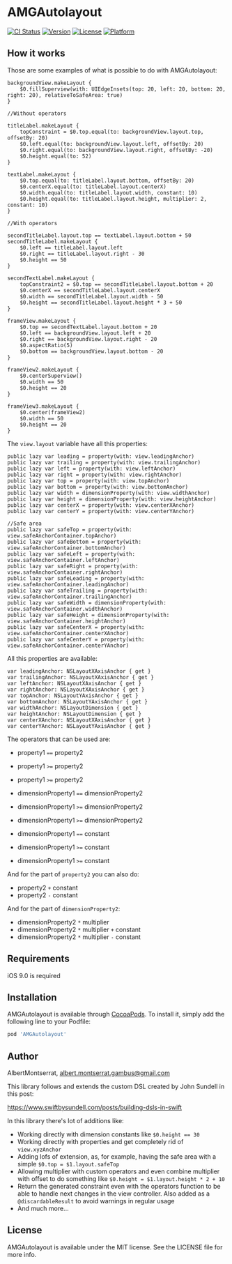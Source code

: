 # AMGAutolayout

[![CI Status](https://img.shields.io/travis/AlbertMontserrat/AMGAutolayout.svg?style=flat)](https://travis-ci.org/AlbertMontserrat/AMGAutolayout)
[![Version](https://img.shields.io/cocoapods/v/AMGAutolayout.svg?style=flat)](https://cocoapods.org/pods/AMGAutolayout)
[![License](https://img.shields.io/cocoapods/l/AMGAutolayout.svg?style=flat)](https://cocoapods.org/pods/AMGAutolayout)
[![Platform](https://img.shields.io/cocoapods/p/AMGAutolayout.svg?style=flat)](https://cocoapods.org/pods/AMGAutolayout)

## How it works

Those are some examples of what is possible to do with AMGAutolayout:

```
backgroundView.makeLayout {
    $0.fillSuperview(with: UIEdgeInsets(top: 20, left: 20, bottom: 20, right: 20), relativeToSafeArea: true)
}

//Without operators

titleLabel.makeLayout {
    topConstraint = $0.top.equal(to: backgroundView.layout.top, offsetBy: 20)
    $0.left.equal(to: backgroundView.layout.left, offsetBy: 20)
    $0.right.equal(to: backgroundView.layout.right, offsetBy: -20)
    $0.height.equal(to: 52)
}

textLabel.makeLayout {
    $0.top.equal(to: titleLabel.layout.bottom, offsetBy: 20)
    $0.centerX.equal(to: titleLabel.layout.centerX)
    $0.width.equal(to: titleLabel.layout.width, constant: 10)
    $0.height.equal(to: titleLabel.layout.height, multiplier: 2, constant: 10)
}

//With operators

secondTitleLabel.layout.top == textLabel.layout.bottom + 50
secondTitleLabel.makeLayout {
    $0.left == titleLabel.layout.left
    $0.right == titleLabel.layout.right - 30
    $0.height == 50
}

secondTextLabel.makeLayout {
    topConstraint2 = $0.top == secondTitleLabel.layout.bottom + 20
    $0.centerX == secondTitleLabel.layout.centerX
    $0.width == secondTitleLabel.layout.width - 50
    $0.height == secondTitleLabel.layout.height * 3 + 50
}

frameView.makeLayout {
    $0.top == secondTextLabel.layout.bottom + 20
    $0.left == backgroundView.layout.left + 20
    $0.right == backgroundView.layout.right - 20
    $0.aspectRatio(5)
    $0.bottom == backgroundView.layout.bottom - 20
}

frameView2.makeLayout {
    $0.centerSuperview()
    $0.width == 50
    $0.height == 20
}

frameView3.makeLayout {
    $0.center(frameView2)
    $0.width == 50
    $0.height == 20
}
```

The `view.layout` variable have all this properties: 

```
public lazy var leading = property(with: view.leadingAnchor)
public lazy var trailing = property(with: view.trailingAnchor)
public lazy var left = property(with: view.leftAnchor)
public lazy var right = property(with: view.rightAnchor)
public lazy var top = property(with: view.topAnchor)
public lazy var bottom = property(with: view.bottomAnchor)
public lazy var width = dimensionProperty(with: view.widthAnchor)
public lazy var height = dimensionProperty(with: view.heightAnchor)
public lazy var centerX = property(with: view.centerXAnchor)
public lazy var centerY = property(with: view.centerYAnchor)

//Safe area
public lazy var safeTop = property(with: view.safeAnchorContainer.topAnchor)
public lazy var safeBottom = property(with: view.safeAnchorContainer.bottomAnchor)
public lazy var safeLeft = property(with: view.safeAnchorContainer.leftAnchor)
public lazy var safeRight = property(with: view.safeAnchorContainer.rightAnchor)
public lazy var safeLeading = property(with: view.safeAnchorContainer.leadingAnchor)
public lazy var safeTrailing = property(with: view.safeAnchorContainer.trailingAnchor)
public lazy var safeWidth = dimensionProperty(with: view.safeAnchorContainer.widthAnchor)
public lazy var safeHeight = dimensionProperty(with: view.safeAnchorContainer.heightAnchor)
public lazy var safeCenterX = property(with: view.safeAnchorContainer.centerXAnchor)
public lazy var safeCenterY = property(with: view.safeAnchorContainer.centerYAnchor)
```

All this properties are available:

```
var leadingAnchor: NSLayoutXAxisAnchor { get }
var trailingAnchor: NSLayoutXAxisAnchor { get }
var leftAnchor: NSLayoutXAxisAnchor { get }
var rightAnchor: NSLayoutXAxisAnchor { get }
var topAnchor: NSLayoutYAxisAnchor { get }
var bottomAnchor: NSLayoutYAxisAnchor { get }
var widthAnchor: NSLayoutDimension { get }
var heightAnchor: NSLayoutDimension { get }
var centerXAnchor: NSLayoutXAxisAnchor { get }
var centerYAnchor: NSLayoutYAxisAnchor { get }
````

The operators that can be used are:

* property1 `==` property2
* property1 `>=` property2 
* property1 `>=` property2

* dimensionProperty1 `==` dimensionProperty2
* dimensionProperty1 `>=` dimensionProperty2 
* dimensionProperty1 `>=` dimensionProperty2
* dimensionProperty1 `==` constant
* dimensionProperty1 `>=` constant 
* dimensionProperty1 `>=` constant

And for the part of `property2`  you can also do:

* property2 `+` constant
* property2 `-` constant

And for the part of `dimensionProperty2`:

* dimensionProperty2 `*` multiplier
* dimensionProperty2 `*` multiplier `+` constant
* dimensionProperty2 `*` multiplier `-` constant


## Requirements

iOS 9.0 is required

## Installation

AMGAutolayout is available through [CocoaPods](https://cocoapods.org). To install
it, simply add the following line to your Podfile:

```ruby
pod 'AMGAutolayout'
```

## Author

AlbertMontserrat, albert.montserrat.gambus@gmail.com

This library follows and extends the custom DSL created by John Sundell in this post:

https://www.swiftbysundell.com/posts/building-dsls-in-swift

In this library there's lot of additions like:

* Working directly with dimension constants like `$0.height == 30`
* Working directly with properties and get completely rid of `view.xyzAnchor`
* Adding lofs of extension, as, for example, having the safe area with a simple `$0.top = $1.layout.safeTop`
* Allowing multiplier with custom operators and even combine multiplier with offset to do something like `$0.height = $1.layout.height * 2 + 10`
* Return the generated constraint even with the operators function to be able to handle next changes in the view controller. Also added as a `@discardableResult` to avoid warnings in regular usage
* And much more...

## License

AMGAutolayout is available under the MIT license. See the LICENSE file for more info.

